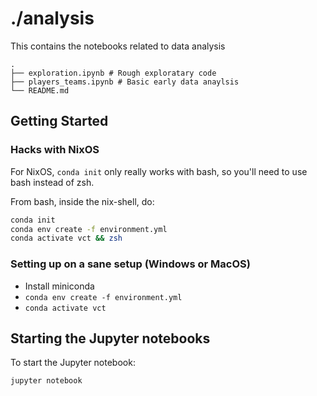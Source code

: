 # ./analysis

This contains the notebooks related to data analysis

```
.
├── exploration.ipynb # Rough exploratary code
├── players_teams.ipynb # Basic early data anaylsis
└── README.md
```


## Getting Started

### Hacks with NixOS

For NixOS, `conda init` only really works with bash, so you'll need to use bash instead of zsh.

From bash, inside the nix-shell, do:
```bash
conda init
conda env create -f environment.yml
conda activate vct && zsh
```

### Setting up on a sane setup (Windows or MacOS)

* Install miniconda
* `conda env create -f environment.yml`
* `conda activate vct`

## Starting the Jupyter notebooks

To start the Jupyter notebook:

```
jupyter notebook
```
